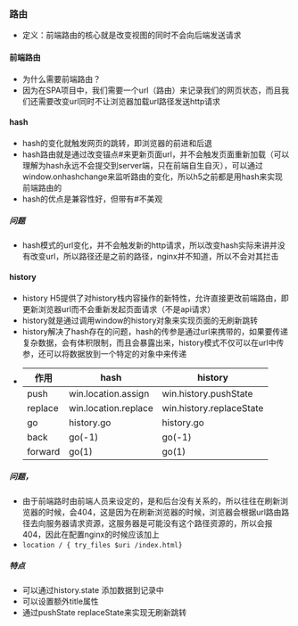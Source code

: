 ### 路由
- 定义：前端路由的核心就是改变视图的同时不会向后端发送请求
#### 前端路由
- 为什么需要前端路由？
- 因为在SPA项目中，我们需要一个url（路由）来记录我们的网页状态，而且我们还需要改变url同时不让浏览器加载url路径发送http请求
#### hash
- hash的变化就触发网页的跳转，即浏览器的前进和后退
- hash路由就是通过改变锚点#来更新页面url，并不会触发页面重新加载（可以理解为hash永远不会提交到server端，只在前端自生自灭），可以通过window.onhashchange来监听路由的变化，所以h5之前都是用hash来实现前端路由的
- hash的优点是兼容性好，但带有#不美观
##### **问题**
- hash模式的url变化，并不会触发新的http请求，所以改变hash实际来讲并没有改变url，所以路径还是之前的路径，nginx并不知道，所以不会对其拦击  
#### history
- history H5提供了对history栈内容操作的新特性，允许直接更改前端路由，即更新浏览器url而不会重新发起页面请求（不是api请求）
- history就是通过调用window的history对象来实现页面的无刷新跳转
- history解决了hash存在的问题，hash的传参是通过url来携带的，如果要传递复杂数据，会有体积限制，而且会暴露出来，history模式不仅可以在url中传参，还可以将数据放到一个特定的对象中来传递
- | 作用 | hash | history |
  |---- |-----  |-----|
  |push | win.location.assign| win.history.pushState|
  |replace| win.location.replace|win.history.replaceState|
  |go| history.go| history.go|
  |back| go(-1) | go(-1) |
  |forward|go(1) | go(1)|

##### **问题**，
- 由于前端路时由前端人员来设定的，是和后台没有关系的，所以往往在刷新浏览器的时候，会404，这是因为在刷新浏览器的时候，浏览器会根据url路由路径去向服务器请求资源，这服务器是可能没有这个路径资源的，所以会报404，因此在配置nginx的时候应该加上
- `location / { try_files $uri /index.html}`
##### 特点
- 可以通过history.state 添加数据到记录中
- 可以设置额外title属性
- 通过pushState replaceState来实现无刷新跳转